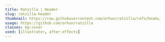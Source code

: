 ```yaml
---
title: Ratzilla | Header
slug: ratzilla-header
thumbnail: https://raw.githubusercontent.com/orhun/ratzilla/refs/heads/main/assets/ratzilla.gif
usage: https://github.com/orhun/ratzilla
classes: bg-cover
used: [illustrator, after-effects]
---
```

